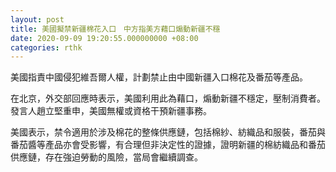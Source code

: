 ```yaml
---
layout: post
title: 美國擬禁新疆棉花入口　中方指美方藉口煽動新疆不穩
date: 2020-09-09 19:20:55.000000000 +08:00
categories: rthk
---
```


美國指責中國侵犯維吾爾人權，計劃禁止由中國新疆入口棉花及番茄等產品。

在北京，外交部回應時表示，美國利用此為藉口，煽動新疆不穩定，壓制消費者。發言人趙立堅重申，美國無權或資格干預新疆事務。

美國表示，禁令適用於涉及棉花的整條供應鏈，包括棉紗、紡織品和服裝，番茄與番茄醬等產品亦會受影響，有合理但非決定性的證據，證明新疆的棉紡織品和番茄供應鏈，存在強迫勞動的風險，當局會繼續調查。
